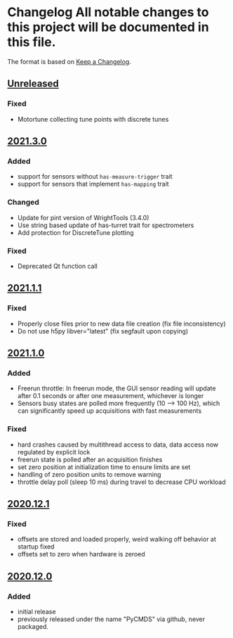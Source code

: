 # Changelog All notable changes to this project will be documented in this file.

The format is based on [Keep a Changelog](https://keepachangelog.com/).

## [Unreleased]

### Fixed
- Motortune collecting tune points with discrete tunes

## [2021.3.0]

### Added
- support for sensors without `has-measure-trigger` trait
- support for sensors that implement `has-mapping` trait

### Changed
- Update for pint version of WrightTools (3.4.0)
- Use string based update of has-turret trait for spectrometers
- Add protection for DiscreteTune plotting

### Fixed
- Deprecated Qt function call

## [2021.1.1]

### Fixed
- Properly close files prior to new data file creation (fix file inconsistency)
- Do not use h5py libver="latest" (fix segfault upon copying)

## [2021.1.0]

### Added
- Freerun throttle:  In freerun mode, the GUI sensor reading will update after 0.1 seconds or after one measurement, whichever is longer
- Sensors busy states are polled more frequently (10 --> 100 Hz), which can significantly speed up acquisitions with fast measurements

### Fixed
- hard crashes caused by multithread access to data, data access now regulated by explicit lock
- freerun state is polled after an acquisition finishes
- set zero position at initialization time to ensure limits are set
- handling of zero position units to remove warning
- throttle delay poll (sleep 10 ms) during travel to decrease CPU workload

## [2020.12.1]

### Fixed
- offsets are stored and loaded properly, weird walking off behavior at startup fixed
- offsets set to zero when hardware is zeroed

## [2020.12.0]

### Added
- initial release
- previously released under the name "PyCMDS" via github, never packaged.

[Unreleased]: https://github.com/wright-group/yaqc-cmds/compare/2021.3.0...master
[2021.3.0]: https://github.com/wright-group/yaqc-cmds/compare/2021.1.1...2021.3.0
[2021.1.1]: https://github.com/wright-group/yaqc-cmds/compare/2021.1.0...2021.1.1
[2021.1.0]: https://github.com/wright-group/yaqc-cmds/compare/2020.12.1...2021.1.0
[2020.12.1]: https://github.com/wright-group/yaqc-cmds/compare/2020.12.0...2020.12.1
[2020.12.0]: https://github.com/wright-group/yaqc-cmds/releases/tag/2020.12.0
